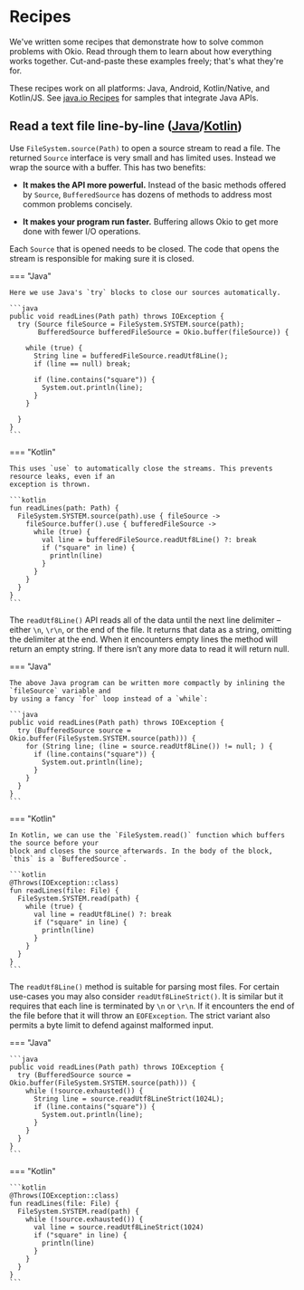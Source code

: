 Recipes
=======

We've written some recipes that demonstrate how to solve common problems with Okio. Read through
them to learn about how everything works together. Cut-and-paste these examples freely; that's what
they're for.

These recipes work on all platforms: Java, Android, Kotlin/Native, and Kotlin/JS. See
[java.io Recipes](java_io_recipes.md) for samples that integrate Java APIs.


Read a text file line-by-line ([Java][ReadFileLineByLine]/[Kotlin][ReadFileLineByLineKt])
-----------------------------------------------------------------------------------------

Use `FileSystem.source(Path)` to open a source stream to read a file. The returned `Source`
interface is very small and has limited uses. Instead we wrap the source with a buffer. This has two
benefits:

 * **It makes the API more powerful.** Instead of the basic methods offered by `Source`,
   `BufferedSource` has dozens of methods to address most common problems concisely.

 * **It makes your program run faster.** Buffering allows Okio to get more done with fewer I/O
   operations.

Each `Source` that is opened needs to be closed. The code that opens the stream is responsible for
making sure it is closed.

=== "Java"

    Here we use Java's `try` blocks to close our sources automatically.

    ```java
    public void readLines(Path path) throws IOException {
      try (Source fileSource = FileSystem.SYSTEM.source(path);
           BufferedSource bufferedFileSource = Okio.buffer(fileSource)) {

        while (true) {
          String line = bufferedFileSource.readUtf8Line();
          if (line == null) break;

          if (line.contains("square")) {
            System.out.println(line);
          }
        }

      }
    }
    ```

=== "Kotlin"

    This uses `use` to automatically close the streams. This prevents resource leaks, even if an
    exception is thrown.

    ```kotlin
    fun readLines(path: Path) {
      FileSystem.SYSTEM.source(path).use { fileSource ->
        fileSource.buffer().use { bufferedFileSource ->
          while (true) {
            val line = bufferedFileSource.readUtf8Line() ?: break
            if ("square" in line) {
              println(line)
            }
          }
        }
      }
    }
    ```


The `readUtf8Line()` API reads all of the data until the next line delimiter – either `\n`, `\r\n`,
or the end of the file. It returns that data as a string, omitting the delimiter at the end. When it
encounters empty lines the method will return an empty string. If there isn’t any more data to read
it will return null.


=== "Java"

    The above Java program can be written more compactly by inlining the `fileSource` variable and
    by using a fancy `for` loop instead of a `while`:

    ```java
    public void readLines(Path path) throws IOException {
      try (BufferedSource source = Okio.buffer(FileSystem.SYSTEM.source(path))) {
        for (String line; (line = source.readUtf8Line()) != null; ) {
          if (line.contains("square")) {
            System.out.println(line);
          }
        }
      }
    }
    ```

=== "Kotlin"

    In Kotlin, we can use the `FileSystem.read()` function which buffers the source before your
    block and closes the source afterwards. In the body of the block, `this` is a `BufferedSource`.

    ```kotlin
    @Throws(IOException::class)
    fun readLines(file: File) {
      FileSystem.SYSTEM.read(path) {
        while (true) {
          val line = readUtf8Line() ?: break
          if ("square" in line) {
            println(line)
          }
        }
      }
    }
    ```

The `readUtf8Line()` method is suitable for parsing most files. For certain use-cases you may also
consider `readUtf8LineStrict()`. It is similar but it requires that each line is terminated by `\n`
or `\r\n`. If it encounters the end of the file before that it will throw an `EOFException`. The
strict variant also permits a byte limit to defend against malformed input.

=== "Java"

    ```java
    public void readLines(Path path) throws IOException {
      try (BufferedSource source = Okio.buffer(FileSystem.SYSTEM.source(path))) {
        while (!source.exhausted()) {
          String line = source.readUtf8LineStrict(1024L);
          if (line.contains("square")) {
            System.out.println(line);
          }
        }
      }
    }
    ```

=== "Kotlin"

    ```kotlin
    @Throws(IOException::class)
    fun readLines(file: File) {
      FileSystem.SYSTEM.read(path) {
        while (!source.exhausted()) {
          val line = source.readUtf8LineStrict(1024)
          if ("square" in line) {
            println(line)
          }
        }
      }
    }
    ```

 [ReadFileLineByLine]: https://github.com/square/okio/blob/master/samples/src/jvmMain/java/okio/samples/ReadFileLineByLine.java
 [ReadFileLineByLineKt]: https://github.com/square/okio/blob/master/samples/src/jvmMain/kotlin/okio/samples/ReadFileLineByLine.kt
